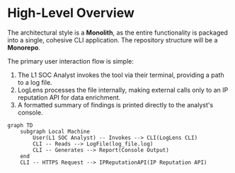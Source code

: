 # High-Level Overview

The architectural style is a **Monolith**, as the entire functionality is packaged into a single, cohesive CLI application. The repository structure will be a **Monorepo**.

The primary user interaction flow is simple:

1.  The L1 SOC Analyst invokes the tool via their terminal, providing a path to a log file.
2.  LogLens processes the file internally, making external calls only to an IP reputation API for data enrichment.
3.  A formatted summary of findings is printed directly to the analyst's console.

<!-- end list -->

```mermaid
graph TD
    subgraph Local Machine
        User(L1 SOC Analyst) -- Invokes --> CLI(LogLens CLI)
        CLI -- Reads --> LogFile(log_file.log)
        CLI -- Generates --> Report(Console Output)
    end
    CLI -- HTTPS Request --> IPReputationAPI(IP Reputation API)
```
